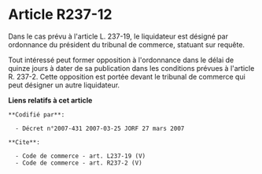# Article R237-12

Dans le cas prévu à l'article L. 237-19, le liquidateur est désigné par ordonnance du président du tribunal de commerce,
statuant sur requête. 

Tout intéressé peut former opposition à l'ordonnance dans le délai de quinze jours à dater de sa publication dans les
conditions prévues à l'article R. 237-2. Cette opposition est portée devant le tribunal de commerce qui peut désigner un
autre liquidateur.

**Liens relatifs à cet article**

	**Codifié par**:

	  - Décret n°2007-431 2007-03-25 JORF 27 mars 2007

	**Cite**:

	  - Code de commerce - art. L237-19 (V)
	  - Code de commerce - art. R237-2 (V)
